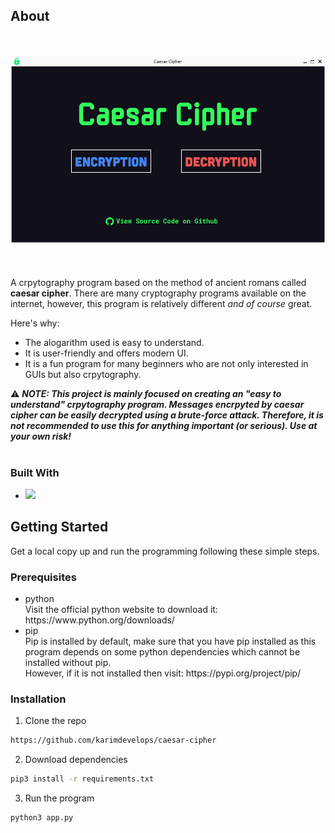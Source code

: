 ## About
<br><br>
![Caesar Cipher preview](img/preview.png)
<br><br><br><br>
A crpytography program based on the method of ancient romans called <strong>caesar cipher</strong>.
There are many cryptography programs available on the internet, however, this program is relatively different <i>and of course</i> great.

Here's why:
<ul>
<li>The alogarithm used is easy to understand.</li>
<li>It is user-friendly and offers modern UI.</li>
<li>It is a fun program for many beginners who are not only interested in GUIs but also crpytography.</li>
</ul>

:warning: <i><strong>NOTE: This project is mainly focused on creating an "easy to understand" crpytography program. Messages encrpyted by caesar cipher can be easily decrypted using a brute-force attack. Therefore, it is not recommended to use this for anything important (or serious). Use at your own risk!</i></strong>
<br><br>
### Built With

<ul>
<li>
<a href="https://pypi.org/project/PyQt6/"><img src="https://img.shields.io/badge/PyQT-0041CD52?logo=Qt&logoColor=white&style=for-the-badge" height=35px></a>
</li>
</ul>

## Getting Started
Get a local copy up and run the programming following these simple steps.

### Prerequisites
<ul>
    <li>
    python<br>
    Visit the official python website to download it:<br> https://www.python.org/downloads/
    </li>
    <li>pip<br>Pip is installed by default, make sure that you have pip installed as this program depends on some python dependencies which cannot be installed without pip.<br>However, if it is not installed then visit: https://pypi.org/project/pip/</li>
</ul>

### Installation

1. Clone the repo
```sh
https://github.com/karimdevelops/caesar-cipher
```
2. Download dependencies
```sh
pip3 install -r requirements.txt
```
3. Run the program
```sh
python3 app.py
```
